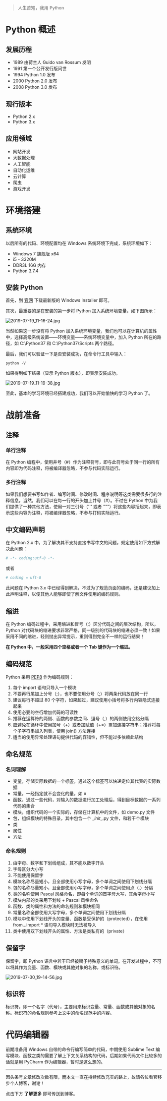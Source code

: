 > 人生苦短，我用 Python

# Python 概述

## 发展历程

- 1989 由荷兰人 Guido van Rossum 发明
- 1991 第一个公开发行版问世
- 1994 Python 1.0 发布
- 2000 Python 2.0 发布
- 2008 Python 3.0 发布

## 现行版本

- Python 2.x
- Python 3.x

## 应用领域

- 网站开发
- 大数据处理
- 人工智能
- 自动化运维
- 云计算
- 爬虫
- 游戏开发

# 环境搭建

## 系统环境

以后所有的代码、环境配置均在 Windows 系统环境下完成，系统环境如下：

- Windows 7 旗舰版 x64
- i5 - 3320M
- DDR3L 16G 内存
- Python 3.7.4

## 安装 Python

首先，到 [官网](https://www.python.org/) 下载最新版的 Windows Installer 即可。

其次，最重要的是在安装的第一步将 Python 加入系统环境变量，如下图所示：

![2019-07-19_11-16-24.jpg](https://i.loli.net/2019/07/19/5d313924dd70249543.jpg)

当然如果这一步没有将 Python 加入系统环境变量，我们也可以在计算机的属性中，选择高级系统设置——环境变量——系统环境变量中，加入 Python 所在的路径，如 C:\Python37 和 C:\Python37\Scripts 两个路径。

最后，我们可以验证一下是否安装成功，在命令行工具中输入：

```
python -V
```

如果得到如下结果（显示 Python 版本），即表示安装成功。

![2019-07-19_11-19-38.jpg](https://i.loli.net/2019/07/19/5d313a084ce6b79975.jpg)

至此，基本的学习环境已经搭建成功，我们可以开始愉快的学习 Python 了。

# 战前准备

## 注释

### 单行注释

在 Python 编程中，使用井号（#）作为注释符号，即与此符号处于同一行的所有内容即为代码注释，将被编译器忽略，不参与代码实际运行。

### 多行注释

如果我们想要书写如作者、编写时间、修改时间、程序说明等这类需要很多行的注释信息，当然，我们可以在每一行的开头加上井号（#）。不过在 Python 中为我们提供了一种其他方法，使用一对三引号（''' 或者 """）将这些内容括起来，即表示这些内容为注释，将被编译器忽略，不参与打码实际运行。

## 中文编码声明

在 Python 2.x 中，为了解决其不支持直接书写中文的问题，规定使用如下方式解决此问题：

```python
# -*- coding:utf-8 -*-
```

或者

```python
# coding = uft-8
```

此问题在 Python 3.x 中已经得到解决，不过为了规范页面的编码，还是建议加上此声明注释，以便其他人能够即使了解文件使用的编码规则。

## 缩进

在 Python 编码过程中，采用缩进和冒号（:）区分代码之间的层次结构，所以，Python 对代码块的缩进要求非常严格，同一级别的代码块的缩进必须一致！如果采用不同的缩进，轻则抛出异常提示，重则得到完全不一样的运行结果！

**在 Python 中，一般采用四个空格或者一个 Tab 键作为一个缩进。**

## 编码规范

Python 采用 [PEP8](https://www.python.org/dev/peps/pep-0008/) 作为编码规则：

1. 每个 import 语句只导入一个模块
2. 不要再行尾加上分号（;），也不要使用分号（;）将两条代码放在同一行
3. 建议每行不超过 80 个字符，如果超过，建议使用小括号将多行内容隐式连接起来
4. 使用必要的空行增加代码的可读性
5. 推荐在运算符的两侧、函数的参数之间、逗号（,）的两侧使用空格分隔
6. 应避免在循环中使用加号（+）或者加赋值（+=）累加连接字符串；推荐将每个子字符串加入列表，使用 join() 方法连接
7. 适当的使用异常处理语句提供代码的容错性，但不能过多依赖此结构

## 命名规范

### 名词理解

- 变量，存储实际数据的一个标签，通过这个标签可以快递定位其代表的实际数据
- 常量，一经指定就不会变化的量，如 π
- 函数，通过一些代码，对输入的数据进行加工处理后，得到目标数据的一系列代码的集合
- 模块，组织代码的一个实际的，存储在计算机中的文件，如 demo.py 文件
- 包，组织模块的特殊目录，其中包含一个 \__init__.py 文件，和若干个模块
- 类
- 属性
- 方法

### 命名规则

1. 由字母、数字和下划线组成，其不能以数字开头
2. 字母区分大小写
3. 不能使用保留字
4. 模块名称尽量短小，且全部使用小写字母，多个单词之间使用下划线分隔
5. 包的名称尽量短小，且全部使用小写字母，多个单词之间使用点（.）分隔
6. 类的名称使用 Pascal 风格命名，即每个单词的首字母大写，其余字母小写
7. 模块内部的类采用下划线 + Pascal 风格命名
8. 函数、类的属性和方法的命名规则和模块相同
9. 常量名称全部使用大写字母，多个单词之间使用下划线分隔
10. 模块中使用下划线开头的变量、函数是受保护的（protected），在使用 from...import * 语句导入模块时无法被导入
11. 类中使用双下划线开头的属性、方法是类私有的（private）

## 保留字

保留字，即 Python 语言中若干已经被赋予特殊意义的单词。在开发过程中，不可以将其作为变量、函数、模块或其他对象的名称，或标识符。

![2019-07-30_19-14-56.jpg](https://i.loli.net/2019/07/30/5d4026fd80ad514720.jpg)

## 标识符

标识符，即一个名字（代号），主要用来标识变量、常量、函数或其他对象的名称。标识符的命名规则参考上文中的命名规范中的内容。



# 代码编辑器

前期准备用 Windows 自带的命令行编写简单的代码，中期使用 Sublime Text 编写模块、函数之类的需要了解上下文关系结构的代码，后期如果代码文件比较多的话就是用 PyCharm 作为编辑器，暂时是这么想的。

------

因头条号文章修改次数有限，而本文一直在持续修改充实的路上，故请各位看官移步个人博客，谢谢！

点击下方 **了解更多** 即可传送到博客。
